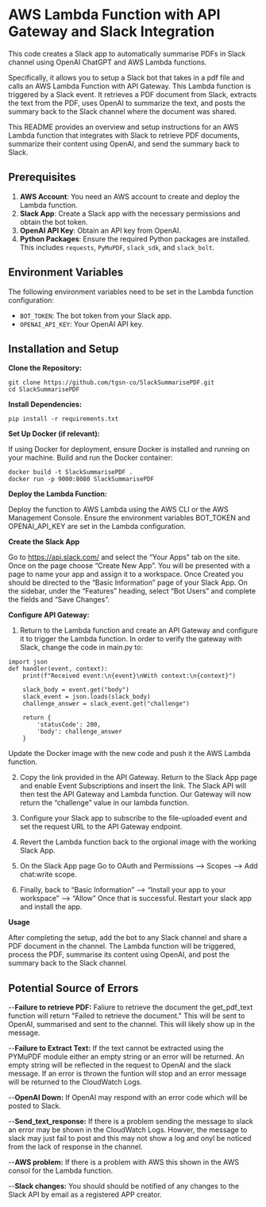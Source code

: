 # AWS Lambda Function with API Gateway and Slack Integration

This code creates a Slack app to automatically summarise PDFs in Slack channel using OpenAI ChatGPT and AWS Lambda functions.

Specifically, it allows you to setup a Slack bot that takes in a pdf file and calls an AWS Lambda Function with API Gateway. This Lambda function is triggered by a Slack event. It retrieves a PDF document from Slack, extracts the text from the PDF, uses OpenAI to summarize the text, and posts the summary back to the Slack channel where the document was shared.

This README provides an overview and setup instructions for an AWS Lambda function that integrates with Slack to retrieve PDF documents, summarize their content using OpenAI, and send the summary back to Slack.

## Prerequisites

1. **AWS Account**: You need an AWS account to create and deploy the Lambda function.
2. **Slack App**: Create a Slack app with the necessary permissions and obtain the bot token.
3. **OpenAI API Key**: Obtain an API key from OpenAI.
4. **Python Packages**: Ensure the required Python packages are installed. This includes `requests`, `PyMuPDF`, `slack_sdk`, and `slack_bolt`.

## Environment Variables

The following environment variables need to be set in the Lambda function configuration:

- `BOT_TOKEN`: The bot token from your Slack app.
- `OPENAI_API_KEY`: Your OpenAI API key.

## Installation and Setup
**Clone the Repository:**
```
git clone https://github.com/tgsn-co/SlackSummarisePDF.git
cd SlackSummarisePDF
```
**Install Dependencies:**
```
pip install -r requirements.txt
```
**Set Up Docker (if relevant):**

If using Docker for deployment, ensure Docker is installed and running on your machine. Build and run the Docker container:
```
docker build -t SlackSummarisePDF .
docker run -p 9000:8080 SlackSummarisePDF
```
**Deploy the Lambda Function:**

Deploy the function to AWS Lambda using the AWS CLI or the AWS Management Console. Ensure the environment variables BOT_TOKEN and OPENAI_API_KEY are set in the Lambda configuration.

**Create the Slack App**

Go to https://api.slack.com/ and select the “Your Apps” tab on the site. Once on the page choose “Create New App”. You will be presented with a page to name your app and assign it to a workspace.
Once Created you should be directed to the “Basic Information” page of your Slack App.
On the sidebar, under the “Features” heading, select “Bot Users” and complete the fields and “Save Changes”.

**Configure API Gateway:**

1. Return to the Lambda function and create an API Gateway and configure it to trigger the Lambda function. In order to verify the gateway with Slack, change the code in main.py to:

```
import json
def handler(event, context):
    print(f"Received event:\n{event}\nWith context:\n{context}")
    
    slack_body = event.get("body")
    slack_event = json.loads(slack_body)
    challenge_answer = slack_event.get("challenge")
    
    return {
        'statusCode': 200,
        'body': challenge_answer
    }
```

Update the Docker image with the new code and push it the AWS Lambda function.

2. Copy the link provided in the API Gateway. Return to the Slack App page and enable Event Subscriptions and insert the link. The Slack API will then test the API Gateway and Lambda function.
    Our Gateway will now return the “challenge” value in our lambda function.

3. Configure your Slack app to subscribe to the file-uploaded event and set the request URL to the API Gateway endpoint.

4. Revert the Lambda function back to the orgional image with the working Slack App.

5. On the Slack App page Go to OAuth and Permissions --> Scopes --> Add chat:write scope.

6. Finally, back to “Basic Information” --> “Install your app to your workspace” --> “Allow”
   Once that is successful. Restart your slack app and install the app.

**Usage**

After completing the setup, add the bot to any Slack channel and share a PDF document in the channel. The Lambda function will be triggered, process the PDF, summarise its content using OpenAI, and post the summary back to the Slack channel.

## Potential Source of Errors

--**Failure to retrieve PDF:** Faliure to retrieve the document the get_pdf_text function will return "Failed to retrieve the document." This will be sent to OpenAI, summarised and sent to the channel. This will likely show up in the message.

--**Failure to Extract Text:** If the text cannot be extracted using the PYMuPDF module either an empty string or an error will be returned. An empty string will be reflected in the request to OpenAI and the slack message. If an error is thrown the funtion will stop and an error message will be returned to the CloudWatch Logs.

--**OpenAI Down:** If OpenAI may respond with an error code which will be posted to Slack.

--**Send_text_response:** If there is a problem sending the message to slack an error may be shown in the CloudWatch Logs. Howver, the message to slack may just fail to post and this may not show a log and onyl be noticed from the lack of response in the channel.

--**AWS problem:** If there is a problem with AWS this shown in the AWS consol for the Lambda function.

--**Slack changes:** You should should be notified of any changes to the Slack API by email as a registered APP creator.
